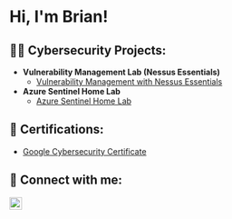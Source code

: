 <h1>Hi, I'm Brian!</h1>

<h2>👨‍💻 Cybersecurity Projects:</h2>

- <b>Vulnerability Management Lab (Nessus Essentials)</b>
  - [Vulnerability Management with Nessus Essentials](https://github.com/Omaing/Vulnerability-Management)
- <b>Azure Sentinel Home Lab</b>
  - [Azure Sentinel Home Lab](https://github.com/Omaing/Sentinel-Lab)

<h2>📃 Certifications:</h2>

- [Google Cybersecurity Certificate](https://coursera.org/share/1876256425b9e3671b8bdec098e8417c)

<h2> 🤳 Connect with me:</h2>

[<img align="left" alt="BrianNg | LinkedIn" width="22px" src="https://cdn.jsdelivr.net/npm/simple-icons@v3/icons/linkedin.svg" />][linkedin]

[linkedin]: https://www.linkedin.com/in/brian-ng-8b706919a/
